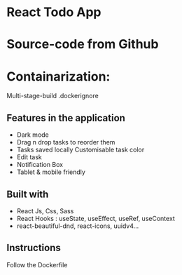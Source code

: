 # React Todo App
# Source-code from Github
# Containarization: 
   Multi-stage-build
   .dockerignore



## Features in the application
- Dark mode
- Drag n drop tasks to reorder them
- Tasks saved locally
 Customisable task color
- Edit task
- Notification Box
- Tablet & mobile friendly

## Built with

- React Js, Css, Sass
- React Hooks : useState, useEffect, useRef, useContext
- react-beautiful-dnd, react-icons, uuidv4...

## Instructions

Follow the Dockerfile

